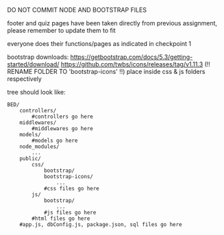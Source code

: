 DO NOT COMMIT NODE AND BOOTSTRAP FILES

footer and quiz pages have been taken directly from previous assignment, please remember to update them to fit

everyone does their functions/pages as indicated in checkpoint 1

bootstrap downloads:
https://getbootstrap.com/docs/5.3/getting-started/download/
https://github.com/twbs/icons/releases/tag/v1.11.3 (!! RENAME FOLDER TO 'bootstrap-icons' !!)
place inside css & js folders respectively

tree should look like:
```
BED/
    controllers/
        #controllers go here     
    middlewares/
        #middlewares go here
    models/
        #models go here   
    node_modules/
        ...
    public/
        css/
            bootstrap/
            bootstrap-icons/
                ...
            #css files go here
        js/
            bootstrap/
                ...
            #js files go here
        #html files go here
    #app.js, dbConfig.js, package.json, sql files go here
```
